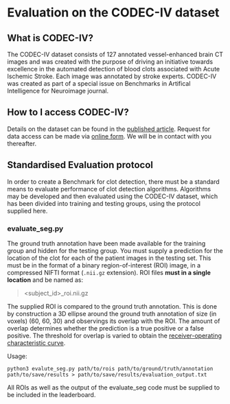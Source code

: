 ﻿# Evaluation on the CODEC-IV dataset
 ## What is CODEC-IV?
 The CODEC-IV dataset consists of 127 annotated vessel-enhanced brain CT images and was created with the purpose of driving an initiative towards excellence in the automated detection of blood clots associated with Acute Ischemic Stroke. Each image was annotated by stroke experts. CODEC-IV was created as part of a special issue on Benchmarks in Artifical Intelligence for Neuroimage journal. 
 ## How to I access CODEC-IV?
Details on the dataset can be found in the [published article](). Request for data access can be made via [online form](https://forms.microsoft.com/r/Xt88X58K8p). We will be in contact with you thereafter.
## Standardised Evaluation protocol
In order to create a Benchmark for clot detection, there must be a standard means to evaluate performance of clot detection algorithms. Algorithms may be developed and then evaluated using the CODEC-IV dataset, which has been divided into training and testing groups, using the protocol supplied here.
### evaluate_seg.py
The ground truth annotation have been made available for the training group and hidden for the testing group. You must supply a prediction for the location of the clot for each of the patient images in the testing set. This must be in the format of a binary region-of-interest (ROI) image, in a compressed NIFTI format (`.nii.gz` extension). ROI files **must in a single location** and be named as:
> <subject_id>_roi.nii.gz

The supplied ROI is compared to the ground truth annotation. This is done by construction a 3D ellipse around the ground truth annotation of size (in voxels) (60, 60, 30) and observings its overlap with the ROI. The amount of overlap determines whether the prediction is a true positive or a false positive. The threshold for overlap is varied to obtain the [receiver-operating characteristic curve](https://en.wikipedia.org/wiki/Receiver_operating_characteristic).

Usage:
```
python3 evalute_seg.py path/to/rois path/to/ground/truth/annotation path/to/save/results > path/to/save/results/evaluation_output.txt
```

All ROIs as well as the output of the evaluate_seg code must be supplied to be included in the leaderboard.
